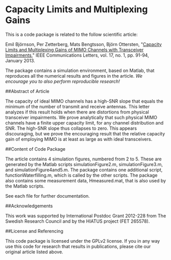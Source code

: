 Capacity Limits and Multiplexing Gains
==================

This is a code package is related to the follow scientific article:

Emil Björnson, Per Zetterberg, Mats Bengtsson, Björn Ottersten, "[Capacity Limits and Multiplexing Gains of MIMO Channels with Transceiver Impairments](http://arxiv.org/pdf/1209.4093)," IEEE Communications Letters, vol. 17, no. 1, pp. 91-94, January 2013.

The package contains a simulation environment, based on Matlab, that reproduces all the numerical results and figures in the article. *We encourage you to also perform reproducible research!*


##Abstract of Article

The capacity of ideal MIMO channels has a high-SNR slope that equals the minimum of the number of transmit
and receive antennas. This letter analyzes if this result holds when there are distortions from physical transceiver impairments. We prove analytically that such physical MIMO channels have a finite upper capacity limit, for any channel distribution and SNR. The high-SNR slope thus collapses to zero. This appears discouraging, but we prove the encouraging result that the relative capacity gain of employing MIMO is at least as large as with ideal transceivers.


##Content of Code Package

The article contains 4 simulation figures, numbered from 2 to 5. These are generated by the Matlab scripts simulationFigure2.m, simulationFigure3.m, and simulationFigure4and5.m. The package contains one additional script, functionWaterfilling.m, which is called by the other scripts. The package also contains some measurement data, Hmeasured.mat, that is also used by the Matlab scripts.

See each file for further documentation. 


##Acknowledgements

This work was supported by International Postdoc Grant 2012-228 from The Swedish Research Council and by the HIATUS project (FET 265578).


##License and Referencing

This code package is licensed under the GPLv2 license. If you in any way use this code for research that results in publications, please cite our original article listed above.
